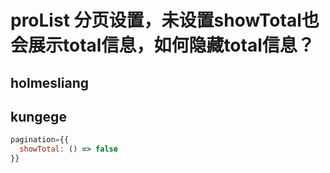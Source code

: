 # proList 分页设置，未设置showTotal也会展示total信息，如何隐藏total信息？

## holmesliang

## kungege

```js
pagination={{
  showTotal: () => false
}}
```
